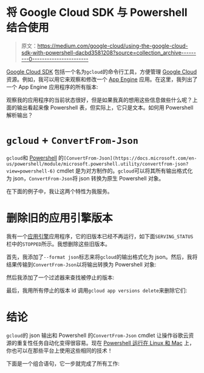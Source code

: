 # 将 Google Cloud SDK 与 Powershell 结合使用

> 原文：<https://medium.com/google-cloud/using-the-google-cloud-sdk-with-powershell-dacbd3581208?source=collection_archive---------0----------------------->

[Google Cloud SDK](http://cloud.google.com/sdk) 包括一个名为`gcloud`的命令行工具，方便管理 [Google Cloud](http://cloud.google.com/) 资源。例如，我可以用它来观察和修改一个 [App Engine](https://cloud.google.com/appengine/docs/flexible/) 应用。在这里，我列出了一个 App Engine 应用程序的所有版本:

观察我的应用程序的当前状态很好，但是如果我真的想用这些信息做些什么呢？上面的输出看起来像 Powershell 表，但实际上，它只是文本。如何用 Powershell 解析输出？

# `gcloud` + `ConvertFrom-Json`

`gcloud`和 [Powershell](https://docs.microsoft.com/en-us/powershell/scripting/powershell-scripting?view=powershell-6) 的`[ConvertFrom-Json](https://docs.microsoft.com/en-us/powershell/module/microsoft.powershell.utility/convertfrom-json?view=powershell-6)` cmdlet 是为对方制作的。`gcloud`可以将其所有输出格式化为 json，`ConvertFrom-Json`将 json 转换为原生 Powershell 对象。

在下面的例子中，我让这两个特性为我服务。

# 删除旧的应用引擎版本

我有一个[应用引擎](https://cloud.google.com/appengine/docs/flexible/)应用程序，它的旧版本已经不再运行，如下面`SERVING_STATUS`栏中的`STOPPED`所示。我想删除这些旧版本。

首先，我添加了`--format json`标志来将`gcloud`的输出格式化为 json。然后，我将结果传输到`ConvertFrom-Json`以将输出转换为 Powershell 对象:

然后我添加了一个过滤器来查找被停止的版本:

最后，我用所有停止的版本 id 调用`gcloud app versions delete`来删除它们:

# 结论

`gcloud`的 json 输出和 Powershell 的`ConvertFrom-Json` cmdlet 让操作谷歌云资源的重复性任务自动化变得很容易。现在 [Powershell 运行在 Linux 和 Mac](https://docs.microsoft.com/en-us/powershell/scripting/setup/installing-powershell-core-on-macos-and-linux?view=powershell-6) 上，你也可以在那些平台上使用这些相同的技术！

下面是一个组合语句，它一步就完成了所有工作: